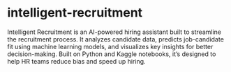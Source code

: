 # intelligent-recruitment
Intelligent Recruitment is an AI-powered hiring assistant built to streamline the recruitment process. It analyzes candidate data, predicts job-candidate fit using machine learning models, and visualizes key insights for better decision-making. Built on Python and Kaggle notebooks, it’s designed to help HR teams reduce bias and speed up hiring.
